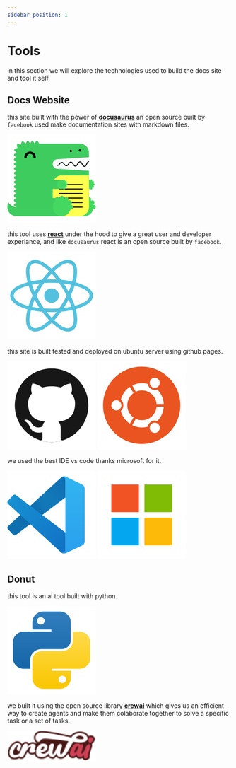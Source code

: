 ```yaml
---
sidebar_position: 1
---
```


# Tools

in this section we will explore the technologies used to build the docs site and tool it self.

## Docs Website

this site built with the power of **[docusaurus](https://docusaurus.io/)** an open source built by <code>facebook</code> used make documentation sites with markdown files.

![docusaurus](../static/img/docusaurus.svg)

this tool uses **[react](https://react.dev/)** under the hood to give a great user and developer experiance, and like <code>docusaurus</code> react is an open source built by <code>facebook</code>.

![react](../static/img/react.svg)

this site is built tested and deployed on ubuntu server using github pages.

![github](../static/img/github.svg)
![github](../static/img/ubuntu.svg)

we used the best IDE vs code thanks microsoft for it.

![vs-code](../static/img/vs-code.svg)
![microsoft](../static/img/microsoft.svg)

## Donut

this tool is an ai tool built with python.

![python](../static/img/python.svg)

we built it using the open source library **[crewai](https://www.crewai.com/)** which gives us an efficient way to create agents and make them colaborate together to solve a specific task or a set of tasks.

![crewai](../static/img/crew_ai.png)

<!--
## Donut Design

Donut is a distributed agent based llm **built with **[ollama](https://ollama.com/)** models and **[crewai lib](https://github.com/joaomdmoura/CrewAI)**.** -->

<!--
### What you'll need

- [Node.js](https://nodejs.org/en/download/) version 18.0 or above:
  - When installing Node.js, you are recommended to check all checkboxes related to dependencies. -->
<!--
## Generate a new site

Generate a new Docusaurus site using the **classic template**.

The classic template will automatically be added to your project after you run the command:

```bash
npm init docusaurus@latest my-website classic
```

You can type this command into Command Prompt, Powershell, Terminal, or any other integrated terminal of your code editor.

The command also installs all necessary dependencies you need to run Docusaurus. -->

<!--
## Start your site

Run the development server:

```bash
cd my-website
npm run start
```

The `cd` command changes the directory you're working with. In order to work with your newly created Docusaurus site, you'll need to navigate the terminal there.

The `npm run start` command builds your website locally and serves it through a development server, ready for you to view at http://localhost:3000/.

Open `docs/intro.md` (this page) and edit some lines: the site **reloads automatically** and displays your changes. -->

